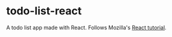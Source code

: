 # todo-list-react

A todo list app made with React. Follows Mozilla's [React tutorial](https://developer.mozilla.org/en-US/docs/Learn/Tools_and_testing/Client-side_JavaScript_frameworks/React_getting_started).
